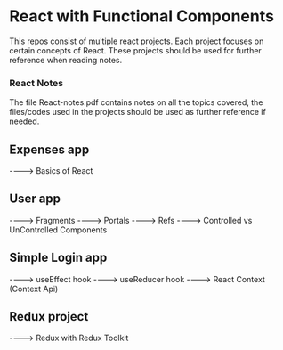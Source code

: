 # React with Functional Components

This repos consist of multiple react projects. Each project focuses on certain concepts of React. These projects should be used for further reference when reading notes.

### React Notes
The file React-notes.pdf contains notes on all the topics covered, the files/codes used in the projects should be used as further reference if needed.

## Expenses app
----> Basics of React

## User app  
----> Fragments
----> Portals
----> Refs
----> Controlled vs UnControlled Components

## Simple Login app
----> useEffect hook
----> useReducer hook
----> React Context (Context Api)

## Redux project
----> Redux with Redux Toolkit

